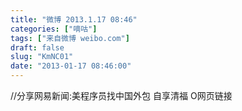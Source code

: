 ```yaml
---
title: "微博 2013.1.17 08:46"
categories: ["嘀咕"]
tags: ["来自微博 weibo.com"]
draft: false
slug: "KmNC01"
date: "2013-01-17 08:46:00"
---
```


<p>//分享网易新闻:美程序员找中国外包 自享清福 O网页链接 ​​​​</p>
